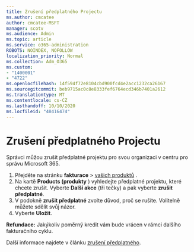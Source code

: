 ```yaml
---
title: Zrušení předplatného Projectu
ms.author: cmcatee
author: cmcatee-MSFT
manager: scotv
ms.audience: Admin
ms.topic: article
ms.service: o365-administration
ROBOTS: NOINDEX, NOFOLLOW
localization_priority: Normal
ms.collection: Adm_O365
ms.custom:
- "1400001"
- "4722"
ms.openlocfilehash: 14f594f72e8104cbd900fcd4e2acc1232ca26167
ms.sourcegitcommit: beb9715ac0c8e8333fef6764ecd346b7401a2612
ms.translationtype: MT
ms.contentlocale: cs-CZ
ms.lasthandoff: 10/10/2020
ms.locfileid: "48416474"
---
```

# <a name="cancel-project-subscription"></a>Zrušení předplatného Projectu

Správci můžou zrušit předplatné projektu pro svou organizaci v centru pro správu Microsoft 365.

1. Přejděte na stránku **fakturace** \> [vašich produktů](https://go.microsoft.com/fwlink/p/?linkid=842054) .
2. Na kartě **Products (produkty** ) vyhledejte předplatné projektu, které chcete zrušit. Vyberte **Další akce** (tři tečky) a pak vyberte **zrušit předplatné**.
3. V podokně **zrušit předplatné** zvolte důvod, proč se rušíte. Volitelně můžete sdělit svůj názor.
4. Vyberte **Uložit**.

**Refundace:** Jakýkoliv poměrný kredit vám bude vrácen v rámci dalšího fakturačního cyklu.

Další informace najdete v článku [zrušení předplatného](https://docs.microsoft.com/microsoft-365/commerce/subscriptions/cancel-your-subscription).